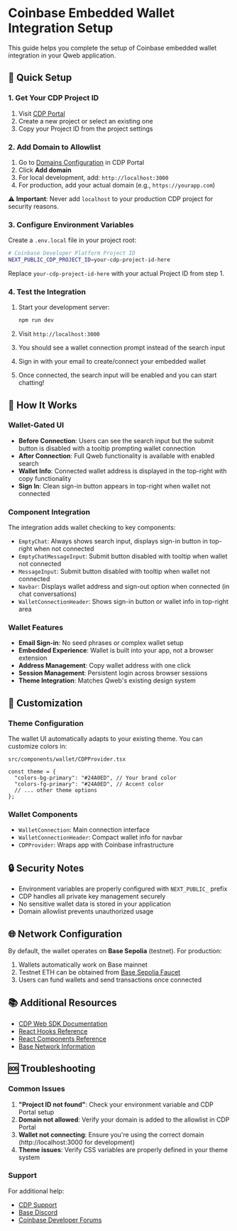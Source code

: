 # Coinbase Embedded Wallet Integration Setup

This guide helps you complete the setup of Coinbase embedded wallet integration in your Qweb application.

## 🚀 Quick Setup

### 1. Get Your CDP Project ID

1. Visit [CDP Portal](https://portal.cdp.coinbase.com/projects/overview)
2. Create a new project or select an existing one
3. Copy your Project ID from the project settings

### 2. Add Domain to Allowlist

1. Go to [Domains Configuration](https://portal.cdp.coinbase.com/products/embedded-wallets/domains) in CDP Portal
2. Click **Add domain**
3. For local development, add: `http://localhost:3000`
4. For production, add your actual domain (e.g., `https://yourapp.com`)

⚠️ **Important**: Never add `localhost` to your production CDP project for security reasons.

### 3. Configure Environment Variables

Create a `.env.local` file in your project root:

```bash
# Coinbase Developer Platform Project ID
NEXT_PUBLIC_CDP_PROJECT_ID=your-cdp-project-id-here
```

Replace `your-cdp-project-id-here` with your actual Project ID from step 1.

### 4. Test the Integration

1. Start your development server:
   ```bash
   npm run dev
   ```

2. Visit `http://localhost:3000`

3. You should see a wallet connection prompt instead of the search input

4. Sign in with your email to create/connect your embedded wallet

5. Once connected, the search input will be enabled and you can start chatting!

## 🔧 How It Works

### Wallet-Gated UI

- **Before Connection**: Users can see the search input but the submit button is disabled with a tooltip prompting wallet connection
- **After Connection**: Full Qweb functionality is available with enabled search
- **Wallet Info**: Connected wallet address is displayed in the top-right with copy functionality
- **Sign In**: Clean sign-in button appears in top-right when wallet not connected

### Component Integration

The integration adds wallet checking to key components:

- `EmptyChat`: Always shows search input, displays sign-in button in top-right when not connected
- `EmptyChatMessageInput`: Submit button disabled with tooltip when wallet not connected
- `MessageInput`: Submit button disabled with tooltip when wallet not connected  
- `Navbar`: Displays wallet address and sign-out option when connected (in chat conversations)
- `WalletConnectionHeader`: Shows sign-in button or wallet info in top-right area

### Wallet Features

- **Email Sign-in**: No seed phrases or complex wallet setup
- **Embedded Experience**: Wallet is built into your app, not a browser extension
- **Address Management**: Copy wallet address with one click
- **Session Management**: Persistent login across browser sessions
- **Theme Integration**: Matches Qweb's existing design system

## 🎨 Customization

### Theme Configuration

The wallet UI automatically adapts to your existing theme. You can customize colors in:

`src/components/wallet/CDPProvider.tsx`

```tsx
const theme = {
  "colors-bg-primary": "#24A0ED", // Your brand color
  "colors-fg-primary": "#24A0ED", // Accent color
  // ... other theme options
};
```

### Wallet Components

- `WalletConnection`: Main connection interface
- `WalletConnectionHeader`: Compact wallet info for navbar
- `CDPProvider`: Wraps app with Coinbase infrastructure

## 🔒 Security Notes

- Environment variables are properly configured with `NEXT_PUBLIC_` prefix
- CDP handles all private key management securely
- No sensitive wallet data is stored in your application
- Domain allowlist prevents unauthorized usage

## 🌐 Network Configuration

By default, the wallet operates on **Base Sepolia** (testnet). For production:

1. Wallets automatically work on Base mainnet
2. Testnet ETH can be obtained from [Base Sepolia Faucet](https://portal.cdp.coinbase.com/products/faucet)
3. Users can fund wallets and send transactions once connected

## 📚 Additional Resources

- [CDP Web SDK Documentation](https://coinbase.github.io/cdp-web)
- [React Hooks Reference](https://docs.cdp.coinbase.com/embedded-wallets/react-hooks)
- [React Components Reference](https://docs.cdp.coinbase.com/embedded-wallets/react-components)
- [Base Network Information](https://base.org)

## 🆘 Troubleshooting

### Common Issues

1. **"Project ID not found"**: Check your environment variable and CDP Portal setup
2. **Domain not allowed**: Verify your domain is added to the allowlist in CDP Portal  
3. **Wallet not connecting**: Ensure you're using the correct domain (http://localhost:3000 for development)
4. **Theme issues**: Verify CSS variables are properly defined in your theme system

### Support

For additional help:
- [CDP Support](https://support.coinbase.com)
- [Base Discord](https://discord.gg/buildonbase)
- [Coinbase Developer Forums](https://forums.coinbase.com)
